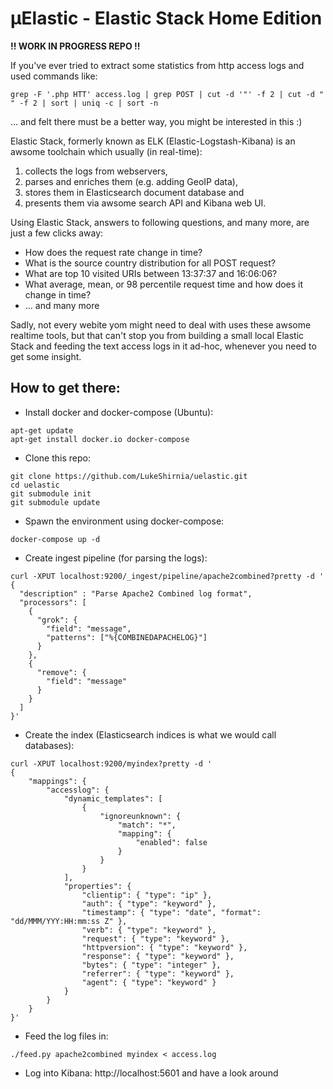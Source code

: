 µElastic - Elastic Stack Home Edition
=====================================

**!! WORK IN PROGRESS REPO !!**

If you've ever tried to extract some statistics from http access logs and used commands like:
```
grep -F '.php HTT' access.log | grep POST | cut -d '"' -f 2 | cut -d " " -f 2 | sort | uniq -c | sort -n
```
... and felt there must be a better way, you might be interested in this :)


Elastic Stack, formerly known as ELK (Elastic-Logstash-Kibana) is an awsome toolchain which usually (in real-time):

1. collects the logs from webservers,
2. parses and enriches them (e.g. adding GeoIP data),
2. stores them in Elasticsearch document database and
3. presents them via awsome search API and Kibana web UI.

Using Elastic Stack, answers to following questions, and many more, are just a few clicks away:

- How does the request rate change in time?
- What is the source country distribution for all POST request?
- What are top 10 visited URIs between 13:37:37 and 16:06:06?
- What average, mean, or 98 percentile request time and how does it change in time?
- ... and many more


Sadly, not every webite yom might need to deal with uses these awsome realtime tools, but that can't stop you from 
building a small local Elastic Stack and feeding the text access logs in it ad-hoc, whenever you need to get some insight.


How to get there:
-----------------
- Install docker and docker-compose (Ubuntu):
```
apt-get update
apt-get install docker.io docker-compose
```
- Clone this repo:
```
git clone https://github.com/LukeShirnia/uelastic.git
cd uelastic
git submodule init
git submodule update
```
- Spawn the environment using docker-compose:
```
docker-compose up -d
```
- Create ingest pipeline (for parsing the logs):
```
curl -XPUT localhost:9200/_ingest/pipeline/apache2combined?pretty -d '
{
  "description" : "Parse Apache2 Combined log format",
  "processors": [
    {
      "grok": {
        "field": "message",
        "patterns": ["%{COMBINEDAPACHELOG}"]
      }
    },
    {
      "remove": {
        "field": "message"
      }
    }
  ]
}'
```
- Create the index (Elasticsearch indices is what we would call databases):
```
curl -XPUT localhost:9200/myindex?pretty -d '
{
    "mappings": {
        "accesslog": {
            "dynamic_templates": [
                {
                    "ignoreunknown": {
                        "match": "*",
                        "mapping": {
                            "enabled": false
                        }
                    }
                }
            ],
            "properties": {
                "clientip": { "type": "ip" },
                "auth": { "type": "keyword" },
                "timestamp": { "type": "date", "format": "dd/MMM/YYY:HH:mm:ss Z" },
                "verb": { "type": "keyword" },
                "request": { "type": "keyword" },
                "httpversion": { "type": "keyword" },
                "response": { "type": "keyword" },
                "bytes": { "type": "integer" },
                "referrer": { "type": "keyword" },
                "agent": { "type": "keyword" }
            }
        }
    }
}'
```
- Feed the log files in:
```
./feed.py apache2combined myindex < access.log
```
- Log into Kibana: http://localhost:5601 and have a look around
